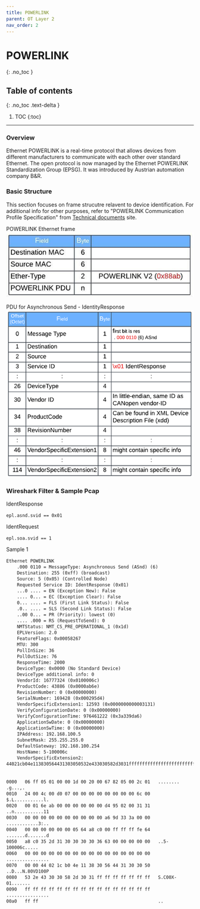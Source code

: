 ```yaml
---
title: POWERLINK
parent: OT Layer 2
nav_order: 2
---
```


# POWERLINK
{: .no_toc }

## Table of contents
{: .no_toc .text-delta }

1. TOC
{:toc}

---

### Overview
Ethernet POWERLINK is a real-time protocol that allows devices from different manufacturers to communicate with each other over standard Ethernet. The open protocol is now managed by the Ethernet POWERLINK Standardization Group (EPSG). It was introduced by Austrian automation company B&R.
 
### Basic Structure
This section focuses on frame strucutre relavent to device identification. For additional info for other purposes, refer to "POWERLINK Communication Profile Specification" from [Technical documents](https://www.br-automation.com/en/technologies/powerlink/service-downloads/technical-documents/) site.

POWERLINK Ethernet frame
![](./figure-1.png)

PDU for Asynchronous Send - IdentityResponse
![](./figure-2.png)

### Wireshark Filter & Sample Pcap
IdentResponse
```
epl.asnd.svid == 0x01
```
IdentRequest
```
epl.soa.svid == 1
```

Sample 1
```
Ethernet POWERLINK
    .000 0110 = MessageType: Asynchronous Send (ASnd) (6)
    Destination: 255 (0xff) (broadcast)
    Source: 5 (0x05) (Controlled Node)
    Requested Service ID: IdentResponse (0x01)
    ...0 .... = EN (Exception New): False
    .... 0... = EC (Exception Clear): False
    0... .... = FLS (First Link Status): False
    .0.. .... = SLS (Second Link Status): False
    ..00 0... = PR (Priority): lowest (0)
    .... .000 = RS (RequestToSend): 0
    NMTStatus: NMT_CS_PRE_OPERATIONAL_1 (0x1d)
    EPLVersion: 2.0
    FeatureFlags: 0x00058267
    MTU: 300
    PollInSize: 36
    PollOutSize: 76
    ResponseTime: 2000
    DeviceType: 0x0000 (No Standard Device)
    DeviceType additional info: 0
    VendorId: 16777324 (0x0100006c)
    ProductCode: 43886 (0x0000ab6e)
    RevisionNumber: 0 (0x00000000)
    SerialNumber: 169428 (0x000295d4)
    VendorSpecificExtension1: 12593 (0x0000000000003131)
    VerifyConfigurationDate: 0 (0x00000000)
    VerifyConfigurationTime: 976461222 (0x3a339da6)
    ApplicationSwDate: 0 (0x00000000)
    ApplicationSwTime: 0 (0x00000000)
    IPAddress: 192.168.100.5
    SubnetMask: 255.255.255.0
    DefaultGateway: 192.168.100.254
    HostName: 5-100006c
    VendorSpecificExtension2: 44021cb04e113830564431303050532e433030582d3031ffffffffffffffffffffffffffffffffffffffffffffffffff


0000   06 ff 05 01 00 00 1d 00 20 00 67 82 05 00 2c 01   ........ .g...,.
0010   24 00 4c 00 d0 07 00 00 00 00 00 00 00 00 6c 00   $.L...........l.
0020   00 01 6e ab 00 00 00 00 00 00 d4 95 02 00 31 31   ..n...........11
0030   00 00 00 00 00 00 00 00 00 00 a6 9d 33 3a 00 00   ............3:..
0040   00 00 00 00 00 00 05 64 a8 c0 00 ff ff ff fe 64   .......d.......d
0050   a8 c0 35 2d 31 30 30 30 30 36 63 00 00 00 00 00   ..5-100006c.....
0060   00 00 00 00 00 00 00 00 00 00 00 00 00 00 00 00   ................
0070   00 00 44 02 1c b0 4e 11 38 30 56 44 31 30 30 50   ..D...N.80VD100P
0080   53 2e 43 30 30 58 2d 30 31 ff ff ff ff ff ff ff   S.C00X-01.......
0090   ff ff ff ff ff ff ff ff ff ff ff ff ff ff ff ff   ................
00a0   ff ff                                             ..
```
